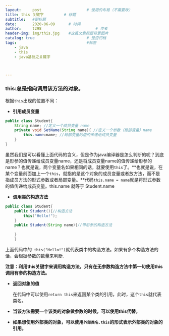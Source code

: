 ```yaml
---
layout:     post   				    # 使用的布局（不需要改）
title: this 关键字			# 标题 
subtitle:   #副标题
date:       2020-06-09		# 时间
author:     t298						# 作者
header-img: img/this.jpg 	#这篇文章标题背景图片
catalog: true 						# 是否归档
tags:								#标签
    - java
    - this
    - java基础之关键字



---
```



### this:总是指向调用该方法的对象。

根据`this`出现的位置不同：



- **引用成员变量**

```java
public class Student{
    String name; //定义一个成员变量 name
    private void SetName(String name){ //定义一个参数（局部变量）name
        this.name=name; //局部变量的值的传递给成员变量
    }
}
```

虽然我们是可以看懂上面代码的含义，但是作为java编译器是怎么判断的呢？到底是形参的值传递给成员变量name，还是将成员变量name的值传递给形参的name？也就是说，两个变量名如果相同的话，就要使用`this`了。**也就是说，在某个变量前面加上一个`this`，就指的是这个对象的成员变量或者放方法，而不是指成员方法的形式参数或者局部变量。**代码`this.name = name`就是将形式参数的值传递给成员变量。this.name  就等于 Student.name



- **调用类的构造方法**

```java
public class Student{
    public Student(){//构造方法
        this("Hello!");
    }
    public Student(String name){//带形参的构造方法
        
    }
    }
```

上面代码中的` this("Hello!")`就代表类中的构造方法。如果有多个构造方法的话，会根据参数的数量来判断.

**注意：利用this关键字来调用构造方法，只有在无参数构造方法中第一句使用this调用有参的构造方法。**

-  **返回对象的值**

   在代码中可以使用`return this`来返回某个类的引用，此时，这个`this`就代表类名。

   

-  **当该方法需要一个该类的对象做参数的时候，可以使用this代替。**

-  **如果想使用外部类的对象，可以使用`外部类名.this`的形式表示外部类的对象的引用。**

